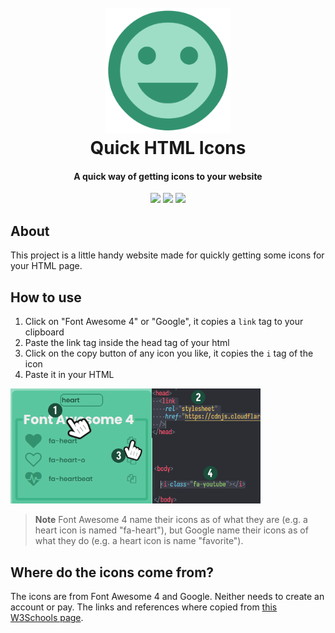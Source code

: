 <h1 align="center">
  <br>
  <img src="./favicon.png" width="200" />
  <br>
  Quick HTML Icons
  <h4 align="center">A quick way of getting icons to your website</h4>
</h1>
<p align="center">
  <img src="https://img.shields.io/badge/icons-1715-blue" />
  <img src="https://img.shields.io/badge/status-online-green" />
  <img src="https://img.shields.io/badge/licence-MIT-red" />
</p>

## About

This project is a little handy website made for quickly getting some icons for your HTML page.

## How to use

1. Click on "Font Awesome 4" or "Google", it copies a `link` tag to your clipboard
2. Paste the link tag inside the head tag of your html
3. Click on the copy button of any icon you like, it copies the `i` tag of the icon
4. Paste it in your HTML

<img src="./img/help.png" width="400" />

> **Note**
> Font Awesome 4 name their icons as of what they are (e.g. a heart icon is named "fa-heart"),
> but Google name their icons as of what they do (e.g. a heart icon is name "favorite").

## Where do the icons come from?

The icons are from Font Awesome 4 and Google. Neither needs to create an account or pay.
The links and references where copied from [this W3Schools page](https://www.w3schools.com/icons/icons_reference.asp).
